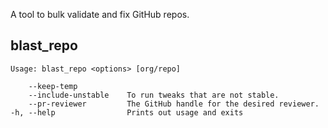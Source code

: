 A tool to bulk validate and fix GitHub repos.

## blast_repo

```
Usage: blast_repo <options> [org/repo]

    --keep-temp
    --include-unstable    To run tweaks that are not stable.
    --pr-reviewer         The GitHub handle for the desired reviewer.
-h, --help                Prints out usage and exits
```
